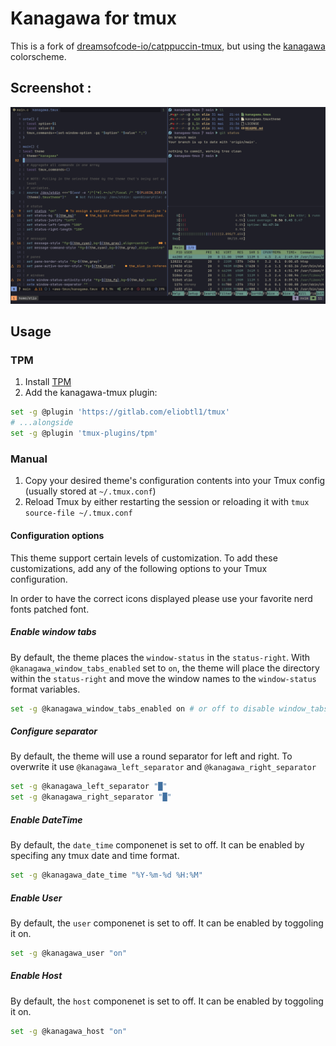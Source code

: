 # Kanagawa for tmux
  This is a fork of [dreamsofcode-io/catppuccin-tmux](https://github.com/dreamsofcode-io/catppuccin-tmux), but using the [kanagawa](https://github.com/rebelot/kanagawa.nvim) colorscheme.

## Screenshot :
![](./kanagawa-tmux.png)

## Usage

### TPM

1. Install [TPM](https://github.com/tmux-plugins/tpm)
2. Add the kanagawa-tmux plugin:

```bash
set -g @plugin 'https://gitlab.com/eliobtl1/tmux'
# ...alongside
set -g @plugin 'tmux-plugins/tpm'
```

### Manual

1. Copy your desired theme's configuration contents into your Tmux config (usually stored at `~/.tmux.conf`)
2. Reload Tmux by either restarting the session or reloading it with `tmux source-file ~/.tmux.conf`

#### Configuration options

This theme support certain levels of customization. To add these customizations, add any of the following
options to your Tmux configuration.

In order to have the correct icons displayed please use your favorite nerd fonts patched font.

##### Enable window tabs

By default, the theme places the `window-status` in the `status-right`. With
`@kanagawa_window_tabs_enabled` set to `on`, the theme will place the
directory within the `status-right` and move the window names to the
`window-status` format variables.

```sh
set -g @kanagawa_window_tabs_enabled on # or off to disable window_tabs
```

##### Configure separator

By default, the theme will use a round separator for left and right.
To overwrite it use `@kanagawa_left_separator` and `@kanagawa_right_separator` 

```sh
set -g @kanagawa_left_separator "█"
set -g @kanagawa_right_separator "█"
```

##### Enable DateTime

By default, the `date_time` componenet is set to off.
It can be enabled by specifing any tmux date and time format.

```sh
set -g @kanagawa_date_time "%Y-%m-%d %H:%M"
```

##### Enable User

By default, the `user` componenet is set to off.
It can be enabled by toggoling it on.

```sh
set -g @kanagawa_user "on"
```

##### Enable Host

By default, the `host` componenet is set to off.
It can be enabled by toggoling it on.

```sh
set -g @kanagawa_host "on"
```

